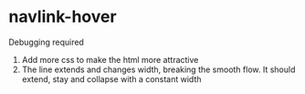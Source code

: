 # navlink-hover

Debugging required

1. Add more css to make the html more attractive
2. The line extends and changes width, breaking the smooth flow. It should extend, stay and collapse with a constant width
